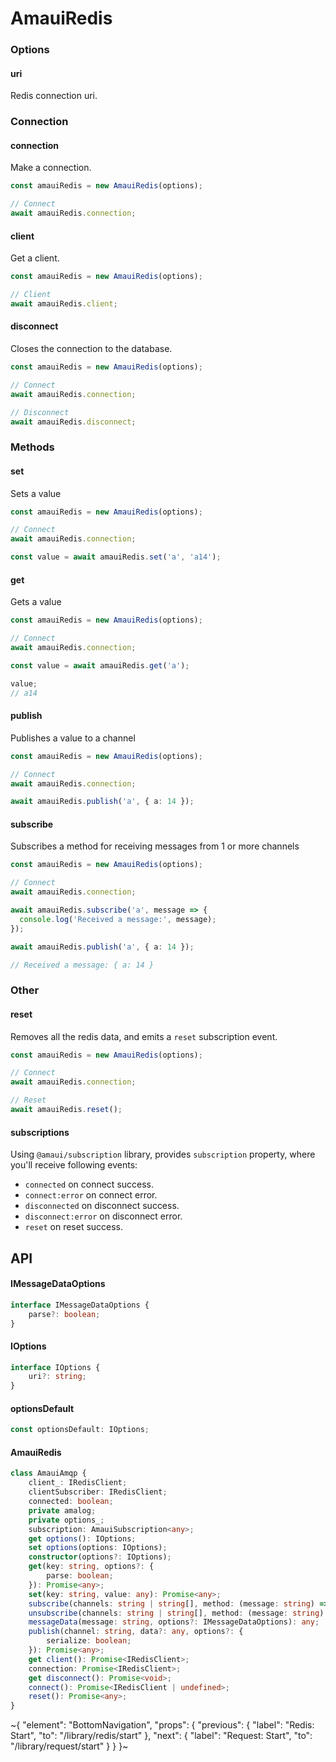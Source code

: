 
# AmauiRedis

### Options

#### uri

Redis connection uri.

### Connection

#### connection

Make a connection.

```ts
const amauiRedis = new AmauiRedis(options);

// Connect
await amauiRedis.connection;
```

#### client

Get a client.

```ts
const amauiRedis = new AmauiRedis(options);

// Client
await amauiRedis.client;
```

#### disconnect

Closes the connection to the database.

```ts
const amauiRedis = new AmauiRedis(options);

// Connect
await amauiRedis.connection;

// Disconnect
await amauiRedis.disconnect;
``` 

### Methods 

#### set 

Sets a value 

```ts
const amauiRedis = new AmauiRedis(options);

// Connect
await amauiRedis.connection;

const value = await amauiRedis.set('a', 'a14');
```

#### get 

Gets a value 

```ts
const amauiRedis = new AmauiRedis(options);

// Connect
await amauiRedis.connection;

const value = await amauiRedis.get('a'); 

value; 
// a14 
```

#### publish 

Publishes a value to a channel 

```ts
const amauiRedis = new AmauiRedis(options);

// Connect
await amauiRedis.connection;

await amauiRedis.publish('a', { a: 14 });
```

#### subscribe  

Subscribes a method for receiving messages from 1 or more channels 

```ts
const amauiRedis = new AmauiRedis(options);

// Connect
await amauiRedis.connection;

await amauiRedis.subscribe('a', message => {
  console.log('Received a message:', message);
});

await amauiRedis.publish('a', { a: 14 });

// Received a message: { a: 14 }
```

### Other

#### reset

Removes all the redis data, and emits a `reset` subscription event.

```ts
const amauiRedis = new AmauiRedis(options);

// Connect
await amauiRedis.connection;

// Reset
await amauiRedis.reset();
```

#### subscriptions

Using `@amaui/subscription` library, provides `subscription` property, where you'll receive following events:
- `connected` on connect success.
- `connect:error` on connect error.
- `disconnected` on disconnect success.
- `disconnect:error` on disconnect error.
- `reset` on reset success.


## API

#### IMessageDataOptions

```ts
interface IMessageDataOptions {
    parse?: boolean;
}
```

#### IOptions

```ts
interface IOptions {
    uri?: string;
}
```

#### optionsDefault

```ts
const optionsDefault: IOptions;
```

#### AmauiRedis

```ts
class AmauiAmqp {
    client_: IRedisClient;
    clientSubscriber: IRedisClient;
    connected: boolean;
    private amalog;
    private options_;
    subscription: AmauiSubscription<any>;
    get options(): IOptions;
    set options(options: IOptions);
    constructor(options?: IOptions);
    get(key: string, options?: {
        parse: boolean;
    }): Promise<any>;
    set(key: string, value: any): Promise<any>;
    subscribe(channels: string | string[], method: (message: string) => any, bufferMode?: boolean): Promise<void>;
    unsubscribe(channels: string | string[], method: (message: string) => any, bufferMode?: boolean): Promise<void>;
    messageData(message: string, options?: IMessageDataOptions): any;
    publish(channel: string, data?: any, options?: {
        serialize: boolean;
    }): Promise<any>;
    get client(): Promise<IRedisClient>;
    connection: Promise<IRedisClient>;
    get disconnect(): Promise<void>;
    connect(): Promise<IRedisClient | undefined>;
    reset(): Promise<any>;
}
```


~{
  "element": "BottomNavigation",
  "props": {
    "previous": {
      "label": "Redis: Start",
      "to": "/library/redis/start"
    },
    "next": {
      "label": "Request: Start",
      "to": "/library/request/start"
    }
  }
}~
